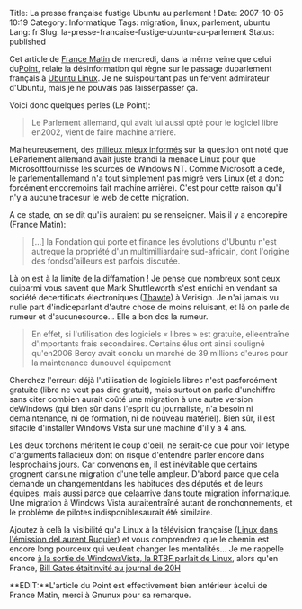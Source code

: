 Title: La presse française fustige Ubuntu au parlement !
Date: 2007-10-05 10:19
Category: Informatique
Tags: migration, linux, parlement, ubuntu
Lang: fr
Slug: la-presse-francaise-fustige-ubuntu-au-parlement
Status: published

Cet article de [France Matin](http://www.francematin.info/L-Assemblee-Nationale-sous-pavillon-sud-africain-la-crise_a13973.html) de mercredi, dans la même veine que celui du[Point](http://www.lepoint.fr/content/point_semaine/article?id=192073), relaie la désinformation qui règne sur le passage duparlement français à [Ubuntu Linux](http://fr.wikipedia.org/wiki/Ubuntu_Linux). Je ne suispourtant pas un fervent admirateur d'Ubuntu, mais je ne pouvais pas laisserpasser ça.

Voici donc quelques perles (Le Point):

> Le Parlement allemand, qui avait lui aussi opté pour le logiciel libre en2002, vient de faire machine arrière.

Malheureusement, des [milieux mieux informés](http://linuxfr.org//comments/858936.html#858936) sur la question ont noté que LeParlement allemand avait juste brandi la menace Linux pour que Microsoftfournisse les sources de Windows NT. Comme Microsoft a cédé, le parlementallemand n'a tout simplement pas migré vers Linux (et a donc forcément encoremoins fait machine arrière). C'est pour cette raison qu'il n'y a aucune tracesur le web de cette migration.

A ce stade, on se dit qu'ils auraient pu se renseigner. Mais il y a encorepire (France Matin):

> \[...\] la Fondation qui porte et finance les évolutions d'Ubuntu n'est autreque la propriété d'un multimilliardaire sud-africain, dont l'origine des fondsd'ailleurs est parfois discutée.

Là on est à la limite de la diffamation ! Je pense que nombreux sont ceux quiparmi vous savent que Mark Shuttleworth s'est enrichi en vendant sa société decertificats électroniques ([Thawte](http://fr.wikipedia.org/wiki/Thawte)) à Verisign. Je n'ai jamais vu nulle part d'indiceparlant d'autre chose de moins reluisant, et là on parle de rumeur et d'aucunesource... Elle a bon dos la rumeur.

> En effet, si l'utilisation des logiciels « libres » est gratuite, elleentraîne d'importants frais secondaires. Certains élus ont ainsi souligné qu'en2006 Bercy avait conclu un marché de 39 millions d'euros pour la maintenance dunouvel équipement

Cherchez l'erreur: déjà l'utilisation de logiciels libres n'est pasforcément gratuite (libre ne veut pas dire gratuit), mais surtout on parle d'unchiffre sans citer combien aurait coûté une migration à une autre version deWindows (qui bien sûr dans l'esprit du journaliste, n'a besoin ni demaintenance, ni de formation, ni de nouveau matériel). Bien sûr, il est sifacile d'installer Windows Vista sur une machine d'il y a 4 ans.

Les deux torchons méritent le coup d'oeil, ne serait-ce que pour voir letype d'arguments fallacieux dont on risque d'entendre parler encore dans lesprochains jours. Car convenons en, il est inévitable que certains grognent dansune migration d'une telle ampleur. D'abord parce que cela demande un changementdans les habitudes des députés et de leurs équipes, mais aussi parce que celaarrive dans toute migration informatique. Une migration à Windows Vista auraitentraîné autant de ronchonnements, et le problème de pilotes indisponiblesaurait été similaire.

Ajoutez à celà la visibilité qu'a Linux à la télévision française ([Linux dans l'émission deLaurent Ruquier](http://youtube.com/watch?v=JMI-UxzSUec)) et vous comprendrez que le chemin est encore long pourceux qui veulent changer les mentalités... Je me rappelle encore [à la sortie de WindowsVista, la RTBF parlait de Linux](http://youtube.com/watch?v=ws4JJ2Z9eaQ), alors qu'en France, [Bill Gates étaitinvité au journal de 20H](/post/2007/02/07/Bill-Gates-au-20H-de-PPDA)

**EDIT:**L'article du Point est effectivement bien antérieur àcelui de France Matin, merci à Gnunux pour sa remarque.
